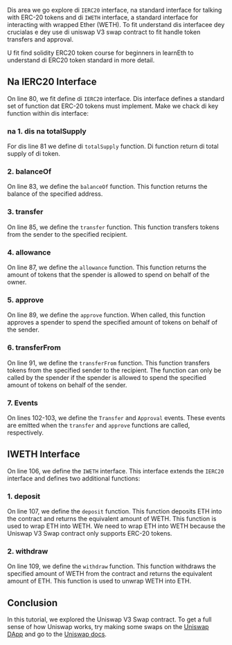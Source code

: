 Dis area we go explore di `IERC20` interface, na standard interface for talking with ERC-20 tokens and di `IWETH` interface, a standard interface for interacting with wrapped Ether (WETH). To fit understand dis interfacee dey crucialas e dey use di uniswap V3 swap contract to fit handle token transfers and approval.

U fit find solidity ERC20 token course for beginners in learnEth to understand di ERC20 token standard in more detail.

## Na IERC20 Interface

On line 80, we fit define di `IERC20` interface. Dis interface defines a standard set of function dat ERC-20 tokens must implement. Make we chack di key function within dis interface:

### na 1. dis na totalSupply

For dis line 81 we define di `totalSupply` function. Di function return di total supply of di token.

### 2. balanceOf

On line 83, we define the `balanceOf` function. This function returns the balance of the specified address.

### 3. transfer

On line 85, we define the `transfer` function. This function transfers tokens from the sender to the specified recipient.

### 4. allowance

On line 87, we define the `allowance` function. This function returns the amount of tokens that the spender is allowed to spend on behalf of the owner.

### 5. approve

On line 89, we define the `approve` function. When called, this function approves a spender to spend the specified amount of tokens on behalf of the sender.

### 6. transferFrom

On line 91, we define the `transferFrom` function. This function transfers tokens from the specified sender to the recipient. The function can only be called by the spender if the spender is allowed to spend the specified amount of tokens on behalf of the sender.

### 7. Events

On lines 102-103, we define the `Transfer` and `Approval` events. These events are emitted when the `transfer` and `approve` functions are called, respectively.

## IWETH Interface

On line 106, we define the `IWETH` interface. This interface extends the `IERC20` interface and defines two additional functions:

### 1. deposit

On line 107, we define the `deposit` function. This function deposits ETH into the contract and returns the equivalent amount of WETH. This function is used to wrap ETH into WETH.
We need to wrap ETH into WETH because the Uniswap V3 Swap contract only supports ERC-20 tokens.

### 2. withdraw

On line 109, we define the `withdraw` function. This function withdraws the specified amount of WETH from the contract and returns the equivalent amount of ETH. This function is used to unwrap WETH into ETH.

## Conclusion

In this tutorial, we explored the Uniswap V3 Swap contract.  To get a full sense of how Uniswap works, try making some swaps on the <a href="https://app.uniswap.org/" target="_blank">Uniswap DApp</a> and go to the <a href="https://docs.uniswap.org/" target="_blank">Uniswap docs</a>.
